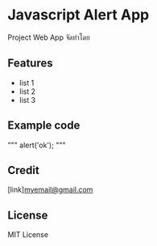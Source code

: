 # Javascript Alert App
Project Web App จัดทำโดย
## Features
 - list 1
 - list 2
 - list 3
## Example code
""" <javascript>
 alert('ok');
</javascript> """
## Credit
[link]myemail@gmail.com
## License
MIT License
